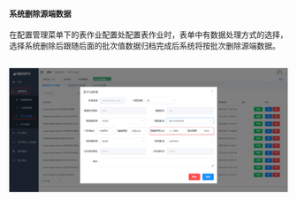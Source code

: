

#### 			系统删除源端数据

​	在配置管理菜单下的表作业配置处配置表作业时，表单中有数据处理方式的选择，选择系统删除后跟随后面的批次值数据归档完成后系统将按批次删除源端数据。

​	![image-20230621152148702](../images/image-20230621152148702.png)
